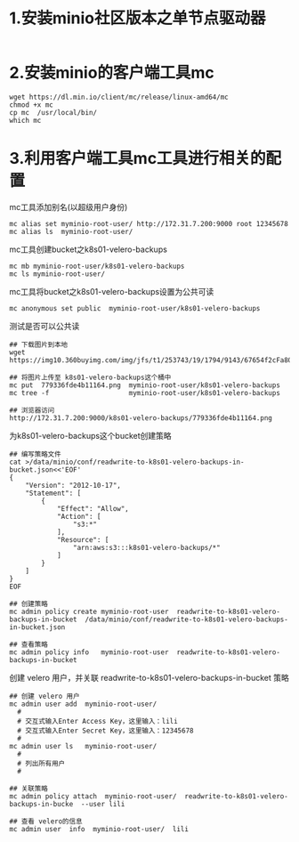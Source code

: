 # 1.安装minio社区版本之单节点驱动器
```
```

# 2.安装minio的客户端工具mc
```
wget https://dl.min.io/client/mc/release/linux-amd64/mc
chmod +x mc
cp mc  /usr/local/bin/
which mc
```

# 3.利用客户端工具mc工具进行相关的配置
mc工具添加别名(以超级用户身份)
```
mc alias set myminio-root-user/ http://172.31.7.200:9000 root 12345678
mc alias ls  myminio-root-user/
```

mc工具创建bucket之k8s01-velero-backups
```
mc mb myminio-root-user/k8s01-velero-backups
mc ls myminio-root-user/
```

mc工具将bucket之k8s01-velero-backups设置为公共可读
```
mc anonymous set public  myminio-root-user/k8s01-velero-backups
```

测试是否可以公共读
```
## 下载图片到本地
wget https://img10.360buyimg.com/img/jfs/t1/253743/19/1794/9143/67654f2cFa801c174/779336fde4b11164.png

## 将图片上传至 k8s01-velero-backups这个桶中
mc put  779336fde4b11164.png  myminio-root-user/k8s01-velero-backups
mc tree -f                    myminio-root-user/k8s01-velero-backups

## 浏览器访问
http://172.31.7.200:9000/k8s01-velero-backups/779336fde4b11164.png
```

为k8s01-velero-backups这个bucket创建策略
```
## 编写策略文件
cat >/data/minio/conf/readwrite-to-k8s01-velero-backups-in-bucket.json<<'EOF'
{
    "Version": "2012-10-17",
    "Statement": [
        {
            "Effect": "Allow",
            "Action": [
                "s3:*"
            ],
            "Resource": [
                "arn:aws:s3:::k8s01-velero-backups/*"
            ]
        }
    ]
}
EOF 

## 创建策略
mc admin policy create myminio-root-user  readwrite-to-k8s01-velero-backups-in-bucket  /data/minio/conf/readwrite-to-k8s01-velero-backups-in-bucket.json

## 查看策略
mc admin policy info   myminio-root-user  readwrite-to-k8s01-velero-backups-in-bucket
```

创建 velero 用户，并关联 readwrite-to-k8s01-velero-backups-in-bucket 策略
```
## 创建 velero 用户
mc admin user add  myminio-root-user/
  # 
  # 交互式输入Enter Access Key，这里输入：lili
  # 交互式输入Enter Secret Key，这里输入：12345678
  # 
mc admin user ls   myminio-root-user/
  #
  # 列出所有用户
  #

## 关联策略
mc admin policy attach  myminio-root-user/  readwrite-to-k8s01-velero-backups-in-bucke  --user lili

## 查看 velero的信息
mc admin user  info  myminio-root-user/  lili
```





